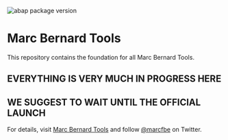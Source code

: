 ![abap package version](https://img.shields.io/endpoint?url=https://shield.abap.space/version-shield-json/github/mbtools/Marc_Bernard_Tools_Versions/.apack-manifest.xml/dependencies/github.com/mbtools/Marc_Bernard_Tools&label=version&color=black)

# Marc Bernard Tools

This repository contains the foundation for all Marc Bernard Tools. 

## EVERYTHING IS VERY MUCH IN PROGRESS HERE 
## WE SUGGEST TO WAIT UNTIL THE OFFICIAL LAUNCH

For details, visit [Marc Bernard Tools](https://marcbernardtools.com/) and follow [@marcfbe](https://twitter.com/marcfbe) on Twitter.

